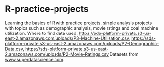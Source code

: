 # R-practice-projects
Learning the basics of R with practice projects.
simple analysis projects with topics such as demographic analysis, movie ratings and coal machine utilization.
Where to find data used:
https://sds-platform-private.s3-us-east-2.amazonaws.com/uploads/P3-Machine-Utilization.csv, https://sds-platform-private.s3-us-east-2.amazonaws.com/uploads/P2-Demographic-Data.csv, https://sds-platform-private.s3-us-east-2.amazonaws.com/uploads/P2-Movie-Ratings.csv
Datasets from www.superdatascience.com.
